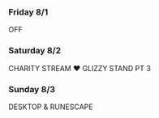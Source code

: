 ### Friday 8/1
OFF

### Saturday 8/2
CHARITY STREAM ❤ GLIZZY STAND PT 3

### Sunday 8/3
DESKTOP & RUNESCAPE

